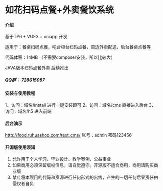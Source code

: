 # 如花扫码点餐+外卖餐饮系统

#### 介绍
基于TP6 + VUE3 + uniapp 开发

适用于：餐桌扫码点餐，吧台柜台扫码点餐，周边外卖配送，后台餐桌点餐等

代码体积：14MB （不需要composer安装，所以比较大）

JAVA版本扫码点餐外卖 后续推出



##### QQ群： 728615087

#### 安装与使用教程
1、访问：域名/install 进行一键安装即可
2、访问：域名/cms 直接进入后台
3、访问：域名/h5 进入前端


#### 后台演示
http://food.ruhuashop.com/test_cms/	账号：admin	密码123456


#### 开源版使用须知
1.  允许用于个人学习、毕业设计、教学案例、公益事业
2.  如果商用必须保留版权信息，请自觉遵守。开源版不适合商用，商用请购买商业版
3.  禁止将本项目的代码和资源进行任何形式的出售，产生的一切任何后果责任由侵权者自负









